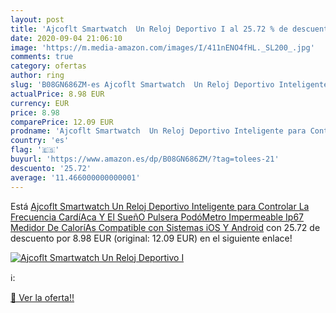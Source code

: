 ```yaml
---
layout: post
title: 'Ajcoflt Smartwatch  Un Reloj Deportivo I al 25.72 % de descuento'
date: 2020-09-04 21:06:10
image: 'https://m.media-amazon.com/images/I/411nENO4fHL._SL200_.jpg'
comments: true
category: ofertas
author: ring
slug: 'B08GN686ZM-es Ajcoflt Smartwatch  Un Reloj Deportivo Inteligente para Controlar La Frecuencia CardíAca Y El SueñO  Pulsera PodóMetro Impermeable Ip67  Medidor De CaloríAs  Compatible con Sistemas iOS Y Android'
actualPrice: 8.98 EUR
currency: EUR
price: 8.98
comparePrice: 12.09 EUR
prodname: 'Ajcoflt Smartwatch  Un Reloj Deportivo Inteligente para Controlar La Frecuencia CardíAca Y El SueñO  Pulsera PodóMetro Impermeable Ip67  Medidor De CaloríAs  Compatible con Sistemas iOS Y Android'
country: 'es'
flag: '🇪🇸'
buyurl: 'https://www.amazon.es/dp/B08GN686ZM/?tag=tolees-21'
descuento: '25.72'
average: '11.466000000000001'
---
```


Está [Ajcoflt Smartwatch  Un Reloj Deportivo Inteligente para Controlar La Frecuencia CardíAca Y El SueñO  Pulsera PodóMetro Impermeable Ip67  Medidor De CaloríAs  Compatible con Sistemas iOS Y Android](https://www.amazon.es/dp/B08GN686ZM/?tag=tolees-21) con 25.72 de descuento por 8.98 EUR (original: 12.09 EUR) en el siguiente enlace!

[![Ajcoflt Smartwatch  Un Reloj Deportivo I](https://m.media-amazon.com/images/I/411nENO4fHL._SL200_.jpg)](https://www.amazon.es/dp/B08GN686ZM/?tag=tolees-21)

ℹ️:


[🛒 Ver la oferta!!](https://www.amazon.es/dp/B08GN686ZM/?tag=tolees-21)
